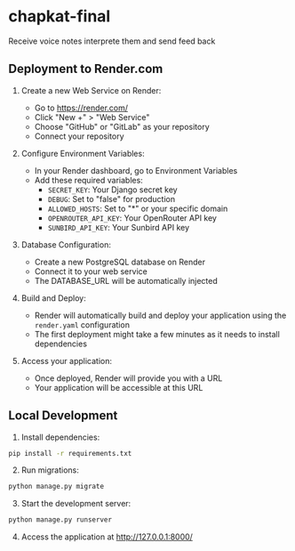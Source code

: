 # chapkat-final
Receive voice notes interprete them and send feed back

## Deployment to Render.com

1. Create a new Web Service on Render:
   - Go to https://render.com/
   - Click "New +" > "Web Service"
   - Choose "GitHub" or "GitLab" as your repository
   - Connect your repository

2. Configure Environment Variables:
   - In your Render dashboard, go to Environment Variables
   - Add these required variables:
     - `SECRET_KEY`: Your Django secret key
     - `DEBUG`: Set to "false" for production
     - `ALLOWED_HOSTS`: Set to "*" or your specific domain
     - `OPENROUTER_API_KEY`: Your OpenRouter API key
     - `SUNBIRD_API_KEY`: Your Sunbird API key

3. Database Configuration:
   - Create a new PostgreSQL database on Render
   - Connect it to your web service
   - The DATABASE_URL will be automatically injected

4. Build and Deploy:
   - Render will automatically build and deploy your application using the `render.yaml` configuration
   - The first deployment might take a few minutes as it needs to install dependencies

5. Access your application:
   - Once deployed, Render will provide you with a URL
   - Your application will be accessible at this URL

## Local Development

1. Install dependencies:
```bash
pip install -r requirements.txt
```

2. Run migrations:
```bash
python manage.py migrate
```

3. Start the development server:
```bash
python manage.py runserver
```

4. Access the application at http://127.0.0.1:8000/
